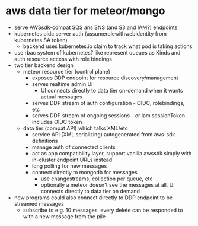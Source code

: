 # aws data tier for meteor/mongo

* serve AWSsdk-compat SQS ans SNS (and S3 and IAM?) endpoints
* kubernetes oidc server auth (assumerolewithwebidentity from kubernetes SA token)
  * backend uses kubernetes.io claim to track what pod is taking actions
* use rbac system of kubernetes? like represent queues as Kinds and auth resource access with role bindings
* two tier backend design
  * meteor resource tier (control plane)
    * exposes DDP endpoint for resource discovery/management
    * serves realtime admin UI
      * UI connects directly to data tier on-demand when it wants actual messages
    * serves DDP stream of auth configuration - OIDC, rolebindings, etc
    * serves DDP stream of ongoing sessions - or iam sessionToken includes OIDC token
  * data tier (compat API) which talks XML/etc
    * service API (XML serializing) autogenerated from aws-sdk definitions
    * manage auth of connected clients
    * act as app compatibility layer, support vanilla awssdk simply with in-cluster endpoint URLs instead
    * long polling for new messages
    * connect directly to mongodb for messages
      * use changestreams, collection per queue, etc
      * optionally a meteor doesn't see the messages at all, UI connects directly to data tier on demand
* new programs could also connect directly to DDP endpoint to be streamed messages
  * subscribe to e.g. 10 messages, every delete can be responded to with a new message from the pile
  
